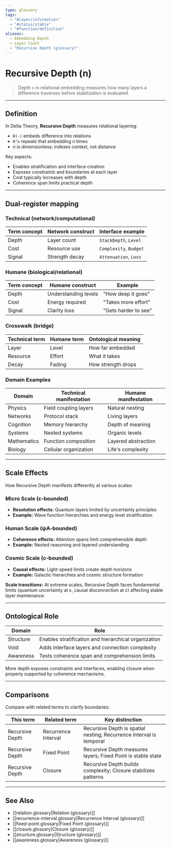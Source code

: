 ```yaml
---
type: glossary
tags:
  - "#layer/information"
  - "#status/stable"
  - "#function/definition"
aliases:
  - Embedding Depth
  - Layer Count
  - "Recursive Depth (glossary)"
---
```


# Recursive Depth (n)

> Depth `n` in relational embedding measures how many layers a difference traverses before stabilization is evaluated.

---

## Definition

In Delta Theory, **Recursive Depth** measures relational layering:
- `R(·)` embeds difference into relations
- `R^n` repeats that embedding n times
- n is dimensionless; indexes context, not distance

Key aspects:
- Enables stratification and interface creation
- Exposes constraints and boundaries at each layer
- Cost typically increases with depth
- Coherence span limits practical depth

---

## Dual‑register mapping

### Technical (network/computational)

| Term concept | Network construct | Interface example |
|-------------|------------------|-------------------|
| Depth | Layer count | `StackDepth`, `Level` |
| Cost | Resource use | `Complexity`, `Budget` |
| Signal | Strength decay | `Attenuation`, `Loss` |

### Humane (biological/relational)

| Term concept | Humane construct | Example |
|-------------|------------------|----------|
| Depth | Understanding levels | "How deep it goes" |
| Cost | Energy required | "Takes more effort" |
| Signal | Clarity loss | "Gets harder to see" |

### Crosswalk (bridge)

| Technical term | Humane term | Ontological meaning |
|---------------|-------------|-------------------|
| Layer | Level | How far embedded |
| Resource | Effort | What it takes |
| Decay | Fading | How strength drops |

### Domain Examples

| Domain | Technical manifestation | Humane manifestation |
|--------|------------------------|---------------------|
| Physics | Field coupling layers | Natural nesting |
| Networks | Protocol stack | Living layers |
| Cognition | Memory hierarchy | Depth of meaning |
| Systems | Nested systems | Organic levels |
| Mathematics | Function composition | Layered abstraction |
| Biology | Cellular organization | Life's complexity |

---

## Scale Effects

How Recursive Depth manifests differently at various scales:

### Micro Scale (ε-bounded)
- **Resolution effects:** Quantum layers limited by uncertainty principles
- **Example:** Wave function hierarchies and energy level stratification

### Human Scale (ψA-bounded)
- **Coherence effects:** Attention spans limit comprehensible depth
- **Example:** Nested reasoning and layered understanding

### Cosmic Scale (c-bounded)
- **Causal effects:** Light-speed limits create depth horizons
- **Example:** Galactic hierarchies and cosmic structure formation

**Scale transitions:** At extreme scales, Recursive Depth faces fundamental limits (quantum uncertainty at ε, causal disconnection at c) affecting stable layer maintenance.

---

## Ontological Role

| Domain | Role |
|--------|------|
| Structure | Enables stratification and hierarchical organization |
| Void | Adds interface layers and connection complexity |
| Awareness | Tests coherence span and comprehension limits |

More depth exposes constraints and interfaces, enabling closure when properly supported by coherence mechanisms.

---

## Comparisons

Compare with related terms to clarify boundaries:

| This term | Related term | Key distinction |
|-----------|-------------|----------------|
| Recursive Depth | Recurrence Interval | Recursive Depth is spatial nesting; Recurrence Interval is temporal |
| Recursive Depth | Fixed Point | Recursive Depth measures layers; Fixed Point is stable state |
| Recursive Depth | Closure | Recursive Depth builds complexity; Closure stabilizes patterns |

---

## See Also

- [[relation.glossary|Relation (glossary)]]
- [[recurrence-interval.glossary|Recurrence Interval (glossary)]]
- [[fixed-point.glossary|Fixed Point (glossary)]]
- [[closure.glossary|Closure (glossary)]]
- [[structure.glossary|Structure (glossary)]]
- [[awareness.glossary|Awareness (glossary)]]